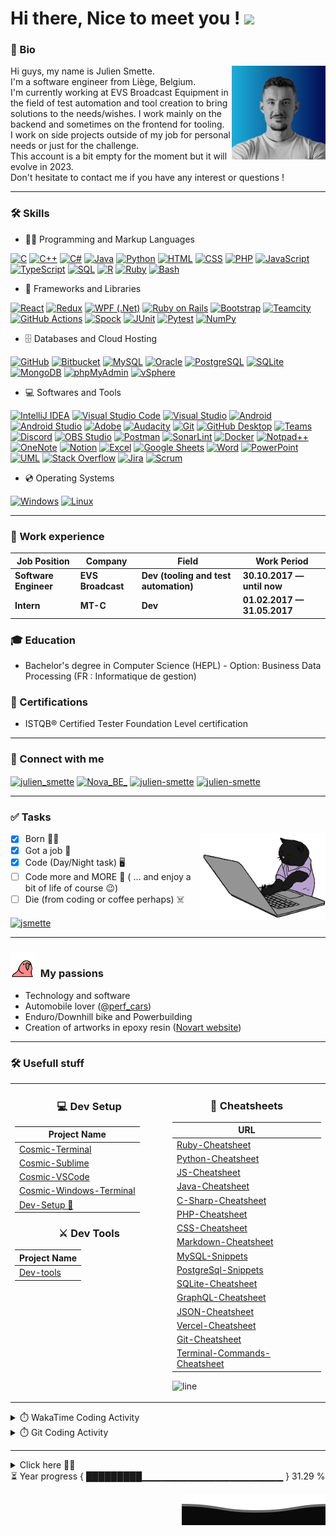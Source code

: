# Hi there, Nice to meet you ! <a href="https://www.gautamkrishnar.com/"><img src="https://media.giphy.com/media/hvRJCLFzcasrR4ia7z/giphy.gif" width="3%"></a>

### 👤 Bio
<p><img align='right' alt="julien smette" src="assets/pp.jpg" width='150'></p>

<p>Hi guys, my name is Julien Smette.<br>
I'm a software engineer from Liège, Belgium.<br>
I'm currently working at EVS Broadcast Equipment in the field of test automation and tool creation to bring solutions to the needs/wishes. I work mainly on the backend and sometimes on the frontend for tooling.<br> 
I work on side projects outside of my job for personal needs or just for the challenge.<br>This account is a bit empty for the moment but it will evolve in 2023.<br>
Don't hesitate to contact me if you have any interest or questions !</p>

---

### 🛠️ Skills
  - 👨‍💻 Programming and Markup Languages</h3>

  <p>
      <a href="#"><img alt="C" src="https://custom-icon-badges.demolab.com/badge/C-03599C.svg?logo=c-in-hexagon&logoColor=white"></a>
      <a href="#"><img alt="C++" src="https://custom-icon-badges.demolab.com/badge/C++-9C033A.svg?logo=cpp2&logoColor=white"></a>
      <a href="#"><img alt="C#" src="https://custom-icon-badges.demolab.com/badge/C%23-68217A.svg?logo=cs2&logoColor=white"></a>
      <a href="#"><img alt="Java" src="https://custom-icon-badges.demolab.com/badge/Java-007396.svg?logo=java&logoColor=white"></a>
      <a href="#"><img alt="Python" src="https://custom-icon-badges.demolab.com/badge/Python-14354C.svg?logo=python&logoColor=white"></a>
      <a href="#"><img alt="HTML" src="https://custom-icon-badges.demolab.com/badge/HTML-E34F26.svg?logo=html5&logoColor=white"></a>
      <a href="#"><img alt="CSS" src="https://custom-icon-badges.demolab.com/badge/CSS-1572B6.svg?logo=css3&logoColor=white"></a>
      <a href="#"><img alt="PHP" src="https://custom-icon-badges.demolab.com/badge/PHP-777BB4.svg?logo=php&logoColor=white"></a>
      <a href="#"><img alt="JavaScript" src="https://custom-icon-badges.demolab.com/badge/JavaScript-F7DF1E.svg?logo=javascript&logoColor=black"></a>
      <a href="#"><img alt="TypeScript" src="https://custom-icon-badges.demolab.com/badge/TypeScript-007ACC.svg?logo=typescript&logoColor=white"></a>
      <a href="#"><img alt="SQL" src="https://custom-icon-badges.demolab.com/badge/SQL-025E8C.svg?logo=database&logoColor=white"></a>
      <a href="#"><img alt="R" src="https://custom-icon-badges.demolab.com/badge/R-276DC3.svg?logo=r&logoColor=white"></a>
      <a href="#"><img alt="Ruby" src ="https://custom-icon-badges.demolab.com/badge/Ruby-F00000.svg?logo=ruby&logoColor=white"></a>
      <a href="#"><img alt="Bash" src="https://custom-icon-badges.demolab.com/badge/Bash-121011.svg?logo=gnu-bash&logoColor=white"></a>
  </p>

  - 🧰 Frameworks and Libraries

  <p>
      <a href="#"><img alt="React" src="https://custom-icon-badges.demolab.com/badge/React-20232a.svg?logo=react&logoColor=%2361DAFB"></a>
      <a href="#"><img alt="Redux" src="https://custom-icon-badges.demolab.com/badge/Redux-9C033A.svg?logo=redux2&logoColor=white"></a>
      <a href="#"><img alt="WPF (.Net)" src="https://custom-icon-badges.demolab.com/badge/WPF-5C2D91?logo=.net&logoColor=white"></a>
      <a href="#"><img alt="Ruby on Rails" src ="https://custom-icon-badges.demolab.com/badge/Ruby%20on%20Rails-F00000.svg?logo=rubyonrails&logoColor=white"></a>
      <a href="#"><img alt="Bootstrap" src="https://custom-icon-badges.demolab.com/badge/Bootstrap-7952B3.svg?logo=bootstrap&logoColor=white"></a>
      <a href="#"><img alt="Teamcity" src="https://custom-icon-badges.demolab.com/badge/Teamcity-ff66cc.svg?logo=teamcity&logoColor=white"></a>
      <a href="#"><img alt="GitHub Actions" src="https://custom-icon-badges.demolab.com/badge/GitHub%20Actions-2671E5.svg?logo=github%20actions&logoColor=white"></a>
      <a href="#"><img alt="Spock" src="https://custom-icon-badges.demolab.com/badge/Spock-5C2D91?logo=check-circle&logoColor=white"></a>
      <a href="#"><img alt="JUnit" src="https://custom-icon-badges.demolab.com/badge/JUnit-25A162.svg?logo=check-circle&logoColor=white"></a>
      <a href="#"><img alt="Pytest" src="https://custom-icon-badges.demolab.com/badge/Pytest-0A9EDC.svg?logo=pytest&logoColor=white"></a>
      <a href="#"><img alt="NumPy" src="https://custom-icon-badges.demolab.com/badge/Numpy-013243.svg?logo=numpy&logoColor=white"></a>
  </p>

  - 🗄️ Databases and Cloud Hosting

  <p>
      <a href="#"><img alt="GitHub" src="https://custom-icon-badges.demolab.com/badge/GitHub-327FC7.svg?logo=github&logoColor=white"></a>
      <a href="#"><img alt="Bitbucket" src="https://custom-icon-badges.demolab.com/badge/Bitbucket-9C033A.svg?logo=bitbucket&logoColor=white"></a>
      <a href="#"><img alt="MySQL" src="https://custom-icon-badges.demolab.com/badge/MySQL-00f.svg?logo=mysql&logoColor=white"></a>
      <a href="#"><img alt="Oracle" src ="https://custom-icon-badges.demolab.com/badge/Oracle-F00000.svg?logo=oracle&logoColor=white"></a>
      <a href="#"><img alt="PostgreSQL" src ="https://custom-icon-badges.demolab.com/badge/PostgreSQL-316192.svg?logo=postgresql&logoColor=white"></a>
      <a href="#"><img alt="SQLite" src ="https://custom-icon-badges.demolab.com/badge/SQLite-07405e.svg?logo=sqlite&logoColor=white"></a>
      <a href="#"><img alt="MongoDB" src ="https://custom-icon-badges.demolab.com/badge/MongoDB-4ea94b.svg?logo=mongodb&logoColor=white"></a>
      <a href="#"><img alt="phpMyAdmin" src="https://custom-icon-badges.demolab.com/badge/phpMyAdmin-FE7A16?logo=phpmyadmin-overflow&logoColor=white"></a>
      <a href="#"><img alt="vSphere" src ="https://custom-icon-badges.demolab.com/badge/vSphere-07405e.svg?logo=vsphere&logoColor=white"></a>
  </p>

  - 💻 Softwares and Tools

  <p>
      <a href="#"><img alt="IntelliJ IDEA" src="https://custom-icon-badges.demolab.com/badge/IntelliJ%20IDEA-8034A9.svg?logo=intellijiidea&logoColor=white"></a>
      <a href="#"><img alt="Visual Studio Code" src="https://custom-icon-badges.demolab.com/badge/Visual%20Studio%20Code-0078d7.svg?logo=visual-studio-code&logoColor=white"></a>
      <a href="#"><img alt="Visual Studio" src="https://custom-icon-badges.demolab.com/badge/Visual%20Studio-68217A.svg?logo=visual-studio&logoColor=white"></a>
      <a href="#"><img alt="Android" src="https://custom-icon-badges.demolab.com/badge/Android-3DDC84?logo=android&logoColor=white"></a>
      <a href="#"><img alt="Android Studio" src="https://custom-icon-badges.demolab.com/badge/Android%20Studio-008678.svg?logo=android-studio&logoColor=white"></a>
      <a href="#"><img alt="Adobe" src="https://custom-icon-badges.demolab.com/badge/Adobe-FF0000.svg?logo=adobe&logoColor=white"></a>
      <a href="#"><img alt="Audacity" src="https://custom-icon-badges.demolab.com/badge/Audacity-0000CC?logo=audacity&logoColor=white"></a>
      <a href="#"><img alt="Git" src="https://custom-icon-badges.demolab.com/badge/Git-F05033.svg?logo=git&logoColor=white"></a>
      <a href="#"><img alt="GitHub Desktop" src="https://custom-icon-badges.demolab.com/badge/GitHub%20Desktop-8034A9.svg?logo=github&logoColor=white"></a>
      <a href="#"><img alt="Teams" src="https://custom-icon-badges.demolab.com/badge/Teams-cc0066.svg?logo=teams&logoColor=white"></a>
      <a href="#"><img alt="Discord" src="https://custom-icon-badges.demolab.com/badge/Discord-5865F2.svg?logo=discord&logoColor=white"></a>
      <a href="#"><img alt="OBS Studio" src="https://custom-icon-badges.demolab.com/badge/OBS-302E31?logo=obs-studio&logoColor=white"></a>
      <a href="#"><img alt="Postman" src="https://custom-icon-badges.demolab.com/badge/Postman-FF6C37?logo=postman&logoColor=white"></a>
      <a href="#"><img alt="SonarLint" src="https://custom-icon-badges.demolab.com/badge/SonarLint-CB2029?logo=sonarlint&logoColor=white"></a>
      <a href="#"><img alt="Docker" src="https://custom-icon-badges.demolab.com/badge/Docker-0099ff.svg?logo=docker&logoColor=white"></a>
      <a href="#"><img alt="Notpad++" src="https://custom-icon-badges.demolab.com/badge/Notepad++-cc3300.svg?logo=notepad&logoColor=white"></a>
      <a href="#"><img alt="OneNote" src="https://custom-icon-badges.demolab.com/badge/OneNote-68217A.svg?logo=onenote&logoColor=white"></a>
      <a href="#"><img alt="Notion" src="https://custom-icon-badges.demolab.com/badge/Notion-010101.svg?logo=notion&logoColor=white"></a>
      <a href="#"><img alt="Excel" src="https://custom-icon-badges.demolab.com/badge/Excel-006600.svg?logo=excel&logoColor=white"></a>
      <a href="#"><img alt="Google Sheets" src="https://custom-icon-badges.demolab.com/badge/Sheets-34A853.svg?logo=google%20sheets&logoColor=white"></a>
      <a href="#"><img alt="Word" src="https://custom-icon-badges.demolab.com/badge/Word-0078d7.svg?logo=word&logoColor=white"></a>
      <a href="#"><img alt="PowerPoint" src="https://custom-icon-badges.demolab.com/badge/PowerPoint-FF6C37?logo=powerpoint&logoColor=white"></a>
      <a href="#"><img alt="UML" src="https://custom-icon-badges.demolab.com/badge/UML-2671E5.svg?logo=uml&logoColor=white"></a>
      <a href="#"><img alt="Stack Overflow" src="https://custom-icon-badges.demolab.com/badge/-Stack%20Overflow-FE7A16?logo=stack-overflow&logoColor=white"></a>	
      <a href="#"><img alt="Jira" src="https://custom-icon-badges.demolab.com/badge/Jira-7952B3.svg?logo=jira&logoColor=white"></a>
      <a href="#"><img alt="Scrum" src="https://custom-icon-badges.demolab.com/badge/Scrum-141E24?logo=scrum&logoColor=white"></a>
  </p>
  
  - 💿 Operating Systems

  <p>
      <a href="#"><img alt="Windows" src="https://custom-icon-badges.demolab.com/badge/Windows-327FC7.svg?logo=windows&logoColor=white"></a>
      <a href="#"><img alt="Linux" src ="https://custom-icon-badges.demolab.com/badge/Linux-07405e.svg?logo=linux&logoColor=white"></a>
  </p>

---

### 👔 Work experience
| Job Position                 | Company            | Field                        	       | Work Period                |
| ---------------------------- | ------------------ | ---------------------------------------- | -------------------------- |
| **Software Engineer**        | **EVS Broadcast**  | **Dev (tooling and test automation)**    | **30.10.2017 — until now** |
| **Intern**        	       | **MT-C**  	    | **Dev**    			       | **01.02.2017 — 31.05.2017**|

### 🎓 Education
- Bachelor's degree in Computer Science (HEPL) - Option: Business Data Processing (FR : Informatique de gestion)

### 📜 Certifications
- ISTQB® Certified Tester Foundation Level certification

---

### 💬 Connect with me
<p align="left">
	<a href="https://instagram.com/julien_smette" target="blank"><img align="center" src="https://cdn.jsdelivr.net/gh/jsmette/jsmette/assets/logo/instagram.svg" alt="julien_smette" height="30" width="40" /></a>
	<a href="https://twitter.com/Nova_BE_" target="blank"><img align="center" src="https://cdn.jsdelivr.net/gh/jsmette/jsmette/assets/logo/twitter.svg" alt="Nova_BE_" height="30" width="40" /></a>
	<a href="https://www.linkedin.com/in/julien-smette-540778120/" target="blank"><img align="center" src="https://cdn.jsdelivr.net/gh/jsmette/jsmette/assets/logo/linked-in-alt.svg" alt="julien-smette" height="30" width="40" /></a>
	<a href="mailto:smettejulien@gmail.com" target="blank"><img align="center" src="https://cdn.jsdelivr.net/gh/jsmette/jsmette/assets/logo/gmail.svg" alt="julien-smette" height="30" width="40" /></a>

---	
	
### ✅ Tasks
<p><img align='right' alt="dev cat" src="assets/cat.gif" width='200'></p>
	
- [x] Born 👶🏻
- [x] Got a job 💼
- [x] Code (Day/Night task) 🖥️
- [ ] Code more and MORE 🧟 ( ... and enjoy a bit of life of course 😉) 
- [ ] Die (from coding or coffee perhaps) ☠️

<a href="https://www.buymeacoffee.com/jsmette"> <img align="center" src="https://cdn.buymeacoffee.com/buttons/v2/default-orange.png" height="40" width="155" alt="jsmette" /></a>
	
---

### <img src="assets/parrot-1.gif" height="40"/> &nbsp;My passions

* Technology and software
* Automobile lover ([@perf_cars](https://www.instagram.com/perf_cars/))
* Enduro/Downhill bike and Powerbuilding
* Creation of artworks in epoxy resin ([Novart website](https://www.novartcustom.com/en/index))	
	
---
	
### 🛠️ Usefull stuff

<table>
<tr>
<td width="50%" valign="top">
     
<h3 align="center"> 💻 Dev Setup </h3>

<div align="center">

| Project Name    |
| ----------- |
| [Cosmic-Terminal](https://github.com/jsmette/Cosmic-Terminal)                         |
| [Cosmic-Sublime](https://github.com/jsmette/Cosmic-Sublime)                           |
| [Cosmic-VSCode](https://github.com/jsmette/Cosmic-VSCode)                             |
| [Cosmic-Windows-Terminal](https://github.com/jsmette/Cosmic-Windows-Terminal)         |
| [Dev-Setup 💺](https://github.com/jsmette/Dev-Setup) |

<!-- | [Cosmic-Mac](https://github.com/lifeparticle/Cosmic-Mac)    | -->
</div>

<h3 align="center"> ⚔️ Dev Tools </h3>

<div align="center">

| Project Name    |
| ----------- |
| [Dev-tools](https://github.com/jsmette/dev-tools)                                      |

</div>

</td>

     
<td width="50%" valign="top">

<h3 align="center"> 📃 Cheatsheets </h3>

<div align="center">

| URL      |
| ----------- |
| [Ruby-Cheatsheet](https://github.com/jsmette/Ruby-Cheatsheet)                            |
| [Python-Cheatsheet](https://github.com/jsmette/Python-Cheatsheet)                        |
| [JS-Cheatsheet](https://github.com/jsmette/JS-Cheatsheet)                                |
| [Java-Cheatsheet](https://github.com/jsmette/Java-Cheatsheet)                            |
| [C-Sharp-Cheatsheet](https://github.com/jsmette/C-Sharp-Cheatsheet)                      |
| [PHP-Cheatsheet](https://github.com/jsmette/PHP-Cheatsheet)                              |
| [CSS-Cheatsheet](https://github.com/jsmette/CSS-Cheatsheet)                              |
| [Markdown-Cheatsheet](https://github.com/jsmette/Markdown-Cheatsheet)                    |
| [MySQL-Snippets](https://github.com/jsmette/MySQL-Snippets)                              |
| [PostgreSql-Snippets](https://github.com/jsmette/PostgreSql-Snippets)                    |
| [SQLite-Cheatsheet](https://github.com/jsmette/SQLite-Cheatsheet)                        |
| [GraphQL-Cheatsheet](https://github.com/jsmette/GraphQL-Cheatsheet)                      |
| [JSON-Cheatsheet](https://github.com/jsmette/JSON-Cheatsheet)                            |
| [Vercel-Cheatsheet](https://github.com/jsmette/Vercel-Cheatsheet)                        |
| [Git-Cheatsheet](https://github.com/jsmette/Git-Cheatsheet)                              |
| [Terminal-Commands-Cheatsheet](https://github.com/jsmette/Terminal-Commands-Cheatsheet)  |
    
</div>

![line](https://user-images.githubusercontent.com/1612112/89610802-d9f02000-d8be-11ea-873f-aa51c23073e5.png)
</td>
</tr>

</table>	
	
<details>
<summary>⏱️ WakaTime Coding Activity</summary>
<img src="https://i.imgur.com/dBaSKWF.gif" height="20" width="100%">

### ⏱️ WakaTime Coding Activity

##### Weekly Activity
<a href="https://wakatime.com/@jsmette" title="Data update every midnight"><img src="https://github-readme-stats.vercel.app/api/wakatime?username=jsmette&layout=compact&langs_count=6" alt="Wakatime weekly coding actitvity languages" /></a>

<!--START_SECTION:waka-->
![Code Time](http://img.shields.io/badge/Code%20Time-457%20hrs%2029%20mins-blue)

![Profile Views](http://img.shields.io/badge/Profile%20Views-0-blue)

![Lines of code](https://img.shields.io/badge/From%20Hello%20World%20I%27ve%20Written-29.8%20thousand%20lines%20of%20code-blue)

**🐱 My GitHub Data** 

> 📦 8.4 kB Used in GitHub's Storage 
 > 
> 🏆 1 Contributions in the Year 2024
 > 
> 🚫 Not Opted to Hire
 > 
> 📜 198 Public Repositories 
 > 
> 🔑 4 Private Repositories 
 > 
**I'm an Early 🐤** 

```text
🌞 Morning                48 commits          ██████░░░░░░░░░░░░░░░░░░░   25.53 % 
🌆 Daytime                83 commits          ███████████░░░░░░░░░░░░░░   44.15 % 
🌃 Evening                40 commits          █████░░░░░░░░░░░░░░░░░░░░   21.28 % 
🌙 Night                  17 commits          ██░░░░░░░░░░░░░░░░░░░░░░░   09.04 % 
```
📅 **I'm Most Productive on Friday** 

```text
Monday                   3 commits           ░░░░░░░░░░░░░░░░░░░░░░░░░   01.60 % 
Tuesday                  0 commits           ░░░░░░░░░░░░░░░░░░░░░░░░░   00.00 % 
Wednesday                0 commits           ░░░░░░░░░░░░░░░░░░░░░░░░░   00.00 % 
Thursday                 29 commits          ████░░░░░░░░░░░░░░░░░░░░░   15.43 % 
Friday                   64 commits          █████████░░░░░░░░░░░░░░░░   34.04 % 
Saturday                 64 commits          █████████░░░░░░░░░░░░░░░░   34.04 % 
Sunday                   28 commits          ████░░░░░░░░░░░░░░░░░░░░░   14.89 % 
```


📊 **This Week I Spent My Time On** 

```text
🕑︎ Time Zone: Europe/Brussels

💬 Programming Languages: 
Groovy                   3 hrs 47 mins       █████████████████░░░░░░░░   68.85 % 
Java Properties          36 mins             ███░░░░░░░░░░░░░░░░░░░░░░   11.04 % 
Text                     31 mins             ██░░░░░░░░░░░░░░░░░░░░░░░   09.44 % 
Properties               29 mins             ██░░░░░░░░░░░░░░░░░░░░░░░   08.86 % 
Gradle                   5 mins              ░░░░░░░░░░░░░░░░░░░░░░░░░   01.60 % 

🔥 Editors: 
IntelliJ                 5 hrs 29 mins       █████████████████████████   100.00 % 

💻 Operating System: 
Windows                  5 hrs 29 mins       █████████████████████████   100.00 % 
```

**I Mostly Code in JavaScript** 

```text
JavaScript               2 repos             █████████████████████████   100.00 % 
```




 Last Updated on 24/04/2024 01:58:46 UTC
<!--END_SECTION:waka-->
</details>

<details>
<summary>⏱️ Git Coding Activity</summary>
<img src="https://i.imgur.com/dBaSKWF.gif" height="20" width="100%">

### 🐙 Git stats	

<div align="center">
	<img src="https://cdn.jsdelivr.net/gh/jsmette/jsmette/assets/github-contribution-grid-snake.svg" />
</div>

<div align="center">
	<img align="center" src="https://streak-stats.demolab.com?user=jsmette&theme=github-dark-blue&hide_border=true&date_format=j%2Fn%5B%2FY%5D&mode=weekly&background=DDDDDD00&ring=1F6FEB&fire=DD4000" alt="jsmette's github stats" />
	<img align="center" src="http://github-profile-summary-cards.vercel.app/api/cards/productive-time?username=jsmette&theme=github_dark&utcOffset=8" alt="jsmette's github stats" />
	<img align="center" src="http://github-profile-summary-cards.vercel.app/api/cards/profile-details?username=jsmette&theme=github_dark" alt="jsmette's github stats" />
</div>

<div align="center">
	<a href="https://github.com/jsmette/github-readme-stats"><img align="center"
src="https://github-readme-stats.vercel.app/api?username=jsmette&show_icons=true&include_all_commits=true&theme=transparent&hide_border=true"
								     alt="jsmette's github stats" /></a>
	&nbsp;&nbsp;
	<a href="https://github.com/jsmette/github-readme-stats"><img align="center"
src="https://github-readme-stats.vercel.app/api/top-langs/?username=jsmette&layout=compact&theme=transparent&hide_border=true" /></a>
</div>

<!--<div>
    <img height="300px" src="https://metrics.lecoq.io/jsmette?template=classic"/>
</div>-->
</details>
	
---

<details>
  <summary>Click here ☝🏻</summary>
  <pre>
<table width="100%" border="0">
  <tr>    
  <td><img src="assets/rick.gif" alt="" align="left" /></td>
  <td><img src="assets/rick.gif" alt="" align="center" /></td>
  <td><img src="assets/rick.gif" alt="" align="right"/></td>
  </tr>
</table>
  </pre>
</details>

<div align="center">
 <progressstart> 
⏳ Year progress { █████████▁▁▁▁▁▁▁▁▁▁▁▁▁▁▁▁▁▁▁▁▁ } 31.29 %
<progressend>
</div>

<p align="right">
	<img src="assets/footer.svg" alt="wave"/>
</p>
